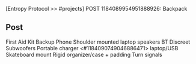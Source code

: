 [Entropy Protocol >> #projects] POST 1184089954951888926: Backpack 

## Post
First Aid Kit 
Backup Phone 
Shoulder mounted laptop speakers BT 
Discreet Subwoofers 
Portable charger 
<#1184090749046886471> laptop/USB
Skateboard mount
Rigid organizer/case + padding 
Turn signals